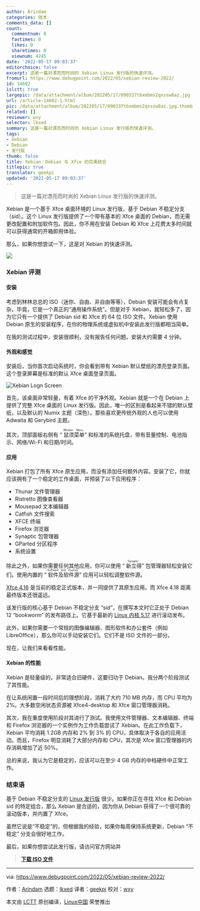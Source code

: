 ```yaml
---
author: Arindam
categories: 技术
comments_data: []
count:
  commentnum: 0
  favtimes: 0
  likes: 0
  sharetimes: 0
  viewnum: 4245
date: '2022-05-17 09:03:37'
editorchoice: false
excerpt: 这是一篇对漂亮而时尚的 Xebian Linux 发行版的快速评测。
fromurl: https://www.debugpoint.com/2022/05/xebian-review-2022/
id: 14602
islctt: true
largepic: /data/attachment/album/202205/17/090337tbxmbms2qxssw8az.jpg
url: /article-14602-1.html
pic: /data/attachment/album/202205/17/090337tbxmbms2qxssw8az.jpg.thumb.jpg
related: []
reviewer: wxy
selector: lkxed
summary: 这是一篇对漂亮而时尚的 Xebian Linux 发行版的快速评测。
tags:
- Xebian
- Debian
- 发行版
thumb: false
title: Xebian：Debian 与 Xfce 的完美结合
titlepic: true
translator: geekpi
updated: '2022-05-17 09:03:37'
---
```



> 
> 这是一篇对漂亮而时尚的 Xebian Linux 发行版的快速评测。
> 
> 
> 


Xebian 是一个基于 Xfce 桌面环境的 Linux 发行版，基于 Debian 不稳定分支（sid）。这个 Linux 发行版提供了一个带有基本的 Xfce 桌面的 Debian，而无需更改配置和附加软件包。因此，你不用在安装 Debian 和 Xfce 上花费太多时间就可以获得通常的开箱即用体验。


那么，如果你想尝试一下，这是对 Xebian 的快速评测。


![](/data/attachment/album/202205/17/090337tbxmbms2qxssw8az.jpg)


### Xebian 评测


#### 安装


考虑到林林总总的 ISO（迷你、自由、非自由等等），Debian 安装可能会有点复杂。毕竟，它是一个真正的“通用操作系统”。但是对于 Xebian，就轻松多了，因为它只有一个提供了 Debian sid 和 Xfce 的 64 位 ISO 文件。Xebian 使用 Debian 原生的安装程序，在你的物理系统或虚拟机中安装此发行版都相当简单。


在我的测试过程中，安装很顺利，没有报告任何问题。安装大约需要 4 分钟。


#### 外观和感觉


安装后，当你首次启动系统时，你会看到带有 Xebian 默认壁纸的漂亮登录页面。这个登录屏幕是标准的默认 Xfce 桌面登录页面。


![Xebian Logn Screen](/data/attachment/album/202205/17/090338u4ct428c89zqqsck.jpg)


首先，该桌面非常轻量，有着 Xfce 的干净外观。Xebian 就是一个在 Debian 上提供了完整 Xfce 桌面的 Linux 发行版。因此，唯一的区别是看起来不错的默认壁纸，以及默认的 Numix 主题（深色）。那些喜欢更传统外观的人也可以使用 Adwaita 和 Gerybird 主题。


其次，顶部面板右侧有 “<ruby> 鼠须菜单 <rt>  Whisker Menu </rt></ruby>” 和标准的系统托盘，带有音量控制、电池指示、网络/Wi-Fi 和日期/时间。


#### 应用


Xebian 打包了所有 Xfce 原生应用，而没有添加任何额外内容。安装了它，你就应该拥有了一个稳定的工作桌面，并预装了以下应用程序：


* Thunar 文件管理器
* Ristretto 图像查看器
* Mousepad 文本编辑器
* Catfish 文件搜索
* XFCE 终端
* Firefox 浏览器
* Synaptic 包管理器
* GParted 分区程序
* 系统设置


除此之外，如果你需要任何其他应用，你可以使用 “<ruby> 新立得 <rt>  Synaptic </rt></ruby>” 包管理器轻松安装它们。使用内置的 “<ruby> 软件及软件源 <rt>  Software and Sources </rt></ruby>” 应用可以轻松调整软件源。


[Xfce 4.16](https://www.debugpoint.com/2021/02/xfce-4-16-review/) 是当前的稳定正式版本，并一同提供了其原生应用。而 Xfce 4.18 距离最终版本还很遥远。


该发行版的核心基于 Debian 不稳定分支 “sid”，在撰写本文时它正处于 Debian 12 “bookworm” 的发布路径上。它基于最新的 [Linux 内核 5.17](https://www.debugpoint.com/2022/03/linux-kernel-5-17/) 进行滚动发布。


此外，如果你需要一个常规的图像编辑器、图形软件和办公套件（例如 LibreOffice），那么你可以手动安装它们。它们不是 ISO 文件的一部分。


现在，让我们来看看性能。


#### Xebian 的性能


Xebian 是轻量级的，非常适合旧硬件，这要归功于 Debian。我分两个阶段测试了其性能。


在让系统闲置一段时间后的理想阶段，消耗了大约 710 MB 内存，而 CPU 平均为 2%。大多数空闲状态资源被 Xfce4-desktop 和 Xfce 窗口管理器消耗。


其次，我在重度使用阶段对其进行了测试。我使用文件管理器、文本编辑器、终端和 Firefox 浏览器的一个实例作为工作负载尝试了 Xebian。在此工作负载下，Xebian 平均消耗 1.2GB 内存和 2% 到 3% 的 CPU，具体取决于各自的应用活动。而且，Firefox 明显消耗了大部分内存和 CPU，其次是 Xfce 窗口管理器的内存消耗增加了近 50%。


总的来说，我认为它是稳定的，应该可以在至少 4 GB 内存的中档硬件中正常工作。


### 结束语


基于 Debian 不稳定分支的 [Linux 发行版](https://www.debugpoint.com/category/distributions) 很少。如果你正在寻找 Xfce 和 Debian sid 的特定组合，那么 Xebian 是合适的，因为你从 Debian 获得了一个很可靠的滚动版本，并内置了 Xfce。


虽然它说是“不稳定”的，但根据我的经验，如果你每周保持系统更新，Debian “不稳定” 分支会很好地工作。


最后，如果你想尝试此发行版，请访问官方网站并



> 
> **[下载 ISO 文件](https://xebian.org/download/)**
> 
> 
> 




---


via: <https://www.debugpoint.com/2022/05/xebian-review-2022/>


作者：[Arindam](https://www.debugpoint.com/author/admin1/) 选题：[lkxed](https://github.com/lkxed) 译者：[geekpi](https://github.com/geekpi) 校对：[wxy](https://github.com/wxy)


本文由 [LCTT](https://github.com/LCTT/TranslateProject) 原创编译，[Linux中国](https://linux.cn/) 荣誉推出